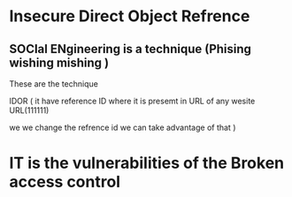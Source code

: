 # Insecure Direct Object Refrence

## SOCIal ENgineering is a technique  (Phising wishing mishing )
 These are the technique 

 IDOR ( it have reference ID where it is presemt in URL of any wesite URL(111111)
 
 we we change the refrence id we can take advantage of that 
 )

 # IT is the vulnerabilities of the Broken access control